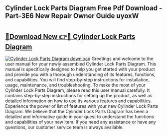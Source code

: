 ## Cylinder Lock Parts Diagram Free Pdf Download - Part-3E6 New Repair Owner Guide uyoxW

# <h2><a href="http://dfng0u.blite.top/?on=Cylinder+Lock+Parts+Diagram">🔗Download New 👉🔴 Cylinder Lock Parts Diagram</a></h2>

[![Cylinder Lock Parts Diagram download](https://i.imgur.com/lujVjoI.png)](http://dfng0u.blite.top/?on=Cylinder+Lock+Parts+Diagram)
Greetings and welcome to the user manual for your newly assembled Cylinder Lock Parts Diagram. This manual is specifically designed to help you get started with your product and provide you with a thorough understanding of its features, functions, and capabilities. You will find step-by-step instructions for installation, usage, maintenance, and troubleshooting. To make the most of your Cylinder Lock Parts Diagram, please read this user manual carefully. It contains step-by-step instructions for setting up the product, as well as detailed information on how to use its various features and capabilities. Experience the power of list of features with your new Cylinder Lock Parts Diagram. We believe that the Cylinder Lock Parts Diagram has been a detailed and informative guide in your quest to understand the functions and capabilities of your new item. If you need any assistance or have any questions, our customer service team is always available.
